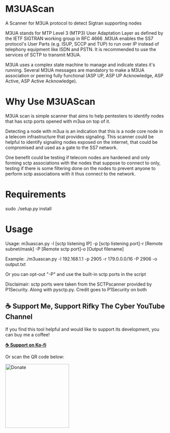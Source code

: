 # M3UAScan

A Scanner for M3UA protocol to detect Sigtran supporting nodes

M3UA stands for MTP Level 3 (MTP3) User Adaptation Layer as defined by the IETF SIGTRAN working group in RFC 4666 .M3UA enables the SS7 protocol's User Parts (e.g. ISUP, SCCP and TUP) to run over IP instead of telephony equipment like ISDN and PSTN. It is recommended to use the services of SCTP to transmit M3UA.

M3UA uses a complex state machine to manage and indicate states it's running. Several M3UA messages are mandatory to make a M3UA association or peering fully functional (ASP UP, ASP UP Acknowledge, ASP Active, ASP Active Acknowledge).

# Why Use M3UAScan
M3UA scan is simple scanner that aims to help pentesters to identify nodes that has sctp ports opened with m3ua on top of it.

Detecting a node with m3ua is an indication that this is a node core node in a telecom infrastructure that provides signaling. This scanner could be helpful to identify signaling nodes exposed on the internet, that could be compromised and used as a gate to the SS7 network.

One benefit could be testing if telecom nodes are hardened and only forming sctp associations with the nodes that suppose to connect to only, testing if there is some filtering done on the nodes to prevent anyone to perform sctp associations with it thus connect to the network.

# Requirements

sudo ./setup.py install

# Usage

Usage: m3uascan.py -l [sctp listening IP] -p [sctp listening port]-r [Remote subnet/mask] -P [Remote sctp port]-o [Output filename] 


Example: ./m3uascan.py -l 192.168.1.1 -p 2905 -r 179.0.0.0/16 -P 2906 -o output.txt

Or you can opt-out "-P" and use the built-in sctp ports in the script

Disclaimair: sctp ports were taken from the SCTPscanner provided by P1Security. Along with pysctp.py. Credit goes to P1Security on both 
## ☕ Support Me, Support Rifky The Cyber YouTube Channel

If you find this tool helpful and would like to support its development, you can buy me a coffee!

**[☕ Support on Ko-fi](https://ko-fi.com/rifkythecyber)**

Or scan the QR code below:

<img src="https://github.com/user-attachments/assets/560314d1-58f9-4d0d-a96e-78d28bb7dc44" alt="Donate" width="200">

